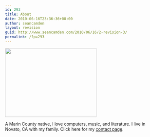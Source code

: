 ```yaml
---
id: 293
title: About
date: 2010-06-16T23:36:36+00:00
author: seancamden
layout: revision
guid: http://www.seancamden.com/2010/06/16/2-revision-3/
permalink: /?p=293
---
```

<img src="http://seancamden.com/wp-content/uploads/2009/06/Photo-24-300x225.jpg" alt="" title="sean-camden" width="300" height="225" class="alignnone size-medium wp-image-208" />
  
A Marin County native, I love computers, music, and literature. I live in Novato, CA with my family. Click here for my [contact page](/contact-page/?phpMyAdmin=qofvmaMlFKx3RlEp2%2C2YuqSIPf1).